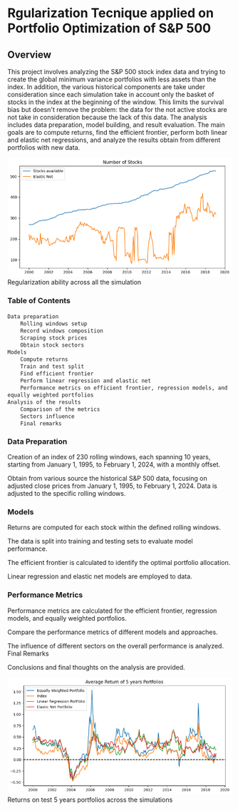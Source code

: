 # Rgularization Tecnique applied on Portfolio Optimization of S&P 500
## Overview

This project involves analyzing the S&P 500 stock index data and trying to create the global minimum variance portfolios with less assets than the index. In addition, the various historical components are take under consideration since each simulation take in account only the basket of stocks in the index at the beginning of the window. This limits the survival bias but doesn't remove the problem: the data for the not active stocks are not take in consideration because the lack of this data.
The analysis includes data preparation, model building, and result evaluation. The main goals are to compute returns, find the efficient frontier, perform both linear and elastic net regressions, and analyze the results obtain from different portfolios with new data.

![regularization](images/regularization.png)
Regularization ability across all the simulation

### Table of Contents

    Data preparation
        Rolling windows setup
        Record windows composition
        Scraping stock prices
        Obtain stock sectors
    Models
        Compute returns
        Train and test split
        Find efficient frontier
        Perform linear regression and elastic net
        Performance metrics on efficient frontier, regression models, and equally weighted portfolios
    Analysis of the results
        Comparison of the metrics
        Sectors influence
        Final remarks

### Data Preparation

Creation of an index of 230 rolling windows, each spanning 10 years, starting from January 1, 1995, to February 1, 2024, with a monthly offset.

Obtain from various source the historical S&P 500 data, focusing on adjusted close prices from January 1, 1995, to February 1, 2024. Data is adjusted to the specific rolling windows.

### Models

Returns are computed for each stock within the defined rolling windows.

The data is split into training and testing sets to evaluate model performance.

The efficient frontier is calculated to identify the optimal portfolio allocation.

Linear regression and elastic net models are employed to data.

### Performance Metrics

Performance metrics are calculated for the efficient frontier, regression models, and equally weighted portfolios.

Compare the performance metrics of different models and approaches.

The influence of different sectors on the overall performance is analyzed.
Final Remarks

Conclusions and final thoughts on the analysis are provided.

![returns](images/returns.png)
Returns on test 5 years portfolios across the simulations